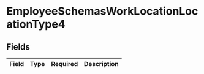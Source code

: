 # EmployeeSchemasWorkLocationLocationType4


## Fields

| Field       | Type        | Required    | Description |
| ----------- | ----------- | ----------- | ----------- |